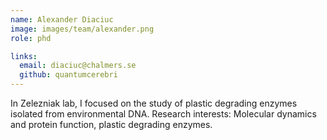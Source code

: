 ```yaml
---
name: Alexander Diaciuc
image: images/team/alexander.png
role: phd

links:
  email: diaciuc@chalmers.se
  github: quantumcerebri
---
```


In Zelezniak lab, I focused on the study of plastic degrading enzymes isolated from environmental DNA.
Research interests: Molecular dynamics and protein function, plastic degrading enzymes. 
